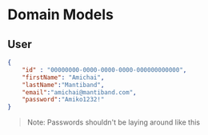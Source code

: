 # Domain Models
## User
```json
{
    "id" : "00000000-0000-0000-0000-000000000000",
    "firstName": "Amichai",
    "lastName":"Mantiband",
    "email":"amichai@mantiband.com",
    "password":"Amiko1232!"
}
```
>Note: Passwords shouldn't be laying around like this